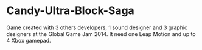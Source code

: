 Candy-Ultra-Block-Saga
======================

Game created with 3 others developers, 1 sound designer and 3 graphic designers at the Global Game Jam 2014. It need one Leap Motion and up to 4 Xbox gamepad.
